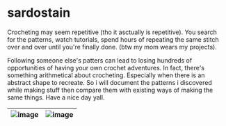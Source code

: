 # sardostain
Crocheting may seem repetitive (tho it asctually is repetitive). You search for the patterns, watch tutorials, spend hours of repeating the same stitch over and over until you're finally done. (btw my mom wears my projects). </br>

Following someone else's patters can lead to losing hundreds of opportunities of having your own crochet adventures. In fact, there's something arithmetical about crocheting. Especially when there is an abstract shape to recreate. So i will document the patterns i discovered while making stuff then compare them with existing ways of making the same things. Have a nice day yall. </br>

| ![image](https://github.com/hisusqristos/sardostain/assets/85686319/5143d278-0313-481e-a4a1-f02ba61104e8)|![image](https://github.com/hisusqristos/sardostain/assets/85686319/a20c0af9-6f1a-4b72-8d98-98c8f390aa37)|
| ----------- | ----------- |
